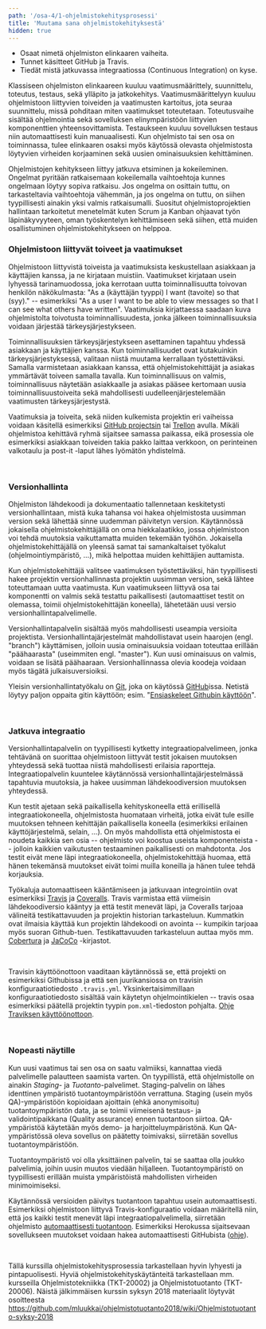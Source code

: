 ```yaml
---
path: '/osa-4/1-ohjelmistokehitysprosessi'
title: 'Muutama sana ohjelmistokehityksestä'
hidden: true
---
```


<text-box variant='learningObjectives' name='Oppimistavoitteet'>

- Osaat nimetä ohjelmiston elinkaaren vaiheita.
- Tunnet käsitteet GitHub ja Travis.
- Tiedät mistä jatkuvassa integraatiossa (Continuous Integration) on kyse.

</text-box>


Klassiseen ohjelmiston elinkaareen kuuluu vaatimusmäärittely, suunnittelu, toteutus, testaus, sekä ylläpito ja jatkokehitys. Vaatimusmäärittelyyn kuuluu ohjelmistoon liittyvien toiveiden ja vaatimusten kartoitus, jota seuraa suunnittelu, missä pohditaan miten vaatimukset toteutetaan. Toteutusvaihe sisältää ohjelmointia sekä sovelluksen elinympäristöön liittyvien komponenttien yhteensovittamista. Testaukseen kuuluu sovelluksen testaus niin automaattisesti kuin manuaalisesti. Kun ohjelmisto tai sen osa on toiminnassa, tulee elinkaaren osaksi myös käytössä olevasta ohjelmistosta löytyvien virheiden korjaaminen sekä uusien ominaisuuksien kehittäminen.


Ohjelmistojen kehitykseen liittyy jatkuva etsiminen ja kokeileminen. Ongelmat pyritään ratkaisemaan kokeilemalla vaihtoehtoja kunnes ongelmaan löytyy sopiva ratkaisu. Jos ongelma on osittain tuttu, on tarkasteltavia vaihtoehtoja vähemmän, ja jos ongelma on tuttu, on siihen tyypillisesti ainakin yksi valmis ratkaisumalli. Suositut ohjelmistoprojektien hallintaan tarkoitetut menetelmät kuten Scrum ja Kanban ohjaavat työn läpinäkyvyyteen, oman työskentelyn kehittämiseen sekä siihen, että muiden osallistuminen ohjelmistokehitykseen on helppoa.


### Ohjelmistoon liittyvät toiveet ja vaatimukset

Ohjelmistoon liittyvistä toiveista ja vaatimuksista keskustellaan asiakkaan ja käyttäjien kanssa, ja ne kirjataan muistiin. Vaatimukset kirjataan usein lyhyessä tarinamuodossa, joka kerrotaan uutta toiminnallisuutta toivovan henkilön näkökulmasta: "As a (käyttäjän tyyppi) I want (tavoite) so that (syy)." -- esimerkiksi "As a user I want to be able to view messages so that I can see what others have written". Vaatimuksia kirjattaessa saadaan kuva ohjelmistolta toivotusta toiminnallisuudesta, jonka jälkeen toiminnallisuuksia voidaan järjestää tärkeysjärjestykseen.


Toiminnallisuuksien tärkeysjärjestykseen asettaminen tapahtuu yhdessä asiakkaan ja käyttäjien kanssa. Kun toiminnallisuudet ovat kutakuinkin tärkeysjärjestyksessä, valitaan niistä muutama kerrallaan työstettäväksi. Samalla varmistetaan asiakkaan kanssa, että ohjelmistokehittäjät ja asiakas ymmärtävät toiveen samalla tavalla. Kun toiminnallisuus on valmis, toiminnallisuus näytetään asiakkaalle ja asiakas pääsee kertomaan uusia toiminnallisuustoiveita sekä mahdollisesti uudelleenjärjestelemään vaatimusten tärkeysjärjestystä.


Vaatimuksia ja toiveita, sekä niiden kulkemista projektin eri vaiheissa voidaan käsitellä esimerkiksi <a href="https://help.github.com/en/articles/about-project-boards" target="_blank">GitHub projectsin</a> tai <a href="https://trello.com/" target="_blank">Trellon</a> avulla. Mikäli ohjelmistoa kehittävä ryhmä sijaitsee samassa paikassa, eikä prosessia ole esimerkiksi asiakkaan toiveiden takia pakko laittaa verkkoon, on perinteinen valkotaulu ja post-it -laput lähes lyömätön yhdistelmä.

<br/>

### Versionhallinta

Ohjelmiston lähdekoodi ja dokumentaatio tallennetaan keskitetysti versionhallintaan, mistä kuka tahansa voi hakea ohjelmistosta uusimman version sekä lähettää sinne uudemman päivitetyn version. Käytännössä jokaisella ohjelmistokehittäjällä on oma hiekkalaatikko, jossa ohjelmistoon voi tehdä muutoksia vaikuttamatta muiden tekemään työhön. Jokaisella ohjelmistokehittäjällä on yleensä samat tai samankaltaiset työkalut (ohjelmointiympäristö, ...), mikä helpottaa muiden kehittäjien auttamista.


Kun ohjelmistokehittäjä valitsee vaatimuksen työstettäväksi, hän tyypillisesti hakee projektin versionhallinnasta projektin uusimman version, sekä lähtee toteuttamaan uutta vaatimusta. Kun vaatimukseen liittyvä osa tai komponentti on valmis sekä testattu paikallisesti (automaattiset testit on olemassa, toimii ohjelmistokehittäjän koneella), lähetetään uusi versio versionhallintapalvelimelle.

Versionhallintapalvelin sisältää myös mahdollisesti useampia versioita projektista. Versionhallintajärjestelmät mahdollistavat usein  haarojen (engl. "branch") käyttämisen, jolloin uusia ominaisuuksia voidaan toteuttaa erillään "päähaarasta" (useimmiten engl. "master"). Kun uusi ominaisuus on valmis, voidaan se lisätä päähaaraan. Versionhallinnassa olevia koodeja voidaan myös tägätä julkaisuversioiksi.

Yleisin versionhallintatyökalu on <a href="https://en.wikipedia.org/wiki/Git_(software)" target="_blank">Git</a>, joka on käytössä <a href="https://github.com/" target="_blank">GitHub</a>issa. Netistä löytyy paljon oppaita gitin käyttöön; esim. "<a href="https://guides.github.com/activities/hello-world/" target="_blank">Ensiaskeleet Githubin käyttöön</a>".

<br/>


### Jatkuva integraatio


Versionhallintapalvelin on tyypillisesti kytketty integraatiopalvelimeen, jonka tehtävänä on suorittaa ohjelmistoon liittyvät testit jokaisen muutoksen yhteydessä sekä tuottaa niistä mahdollisesti erilaisia raportteja. Integraatiopalvelin kuuntelee käytännössä versionhallintajärjestelmässä tapahtuvia muutoksia, ja hakee uusimman lähdekoodiversion muutoksen yhteydessä.


Kun testit ajetaan sekä paikallisella kehityskoneella että erillisellä integraatiokoneella, ohjelmistosta huomataan virheitä, jotka eivät tule esille muutoksen tehneen kehittäjän paikallisella koneella (esimerkiksi erilainen käyttöjärjestelmä, selain, ...). On myös mahdollista että ohjelmistosta ei noudeta kaikkia sen osia -- ohjelmisto voi koostua useista komponenteista --  jolloin kaikkien vaikutusten testaaminen paikallisesti on mahdotonta. Jos testit eivät mene läpi integraatiokoneella, ohjelmistokehittäjä huomaa, että hänen tekemänsä muutokset eivät toimi muilla koneilla ja hänen tulee tehdä korjauksia.


Työkaluja automaattiseen kääntämiseen ja jatkuvaan integrointiin ovat esimerkiksi <a href="https://travis-ci.org" target="_blank">Travis</a> ja <a href="https://coveralls.io" target="_blank">Coveralls</a>. Travis varmistaa että viimeisin lähdekoodiversio kääntyy ja että testit menevät läpi, ja Coveralls tarjoaa välineitä testikattavuuden ja projektin historian tarkasteluun. Kummatkin ovat ilmaisia käyttää kun projektin lähdekoodi on avointa -- kumpikin tarjoaa myös suoran Github-tuen. Testikattavuuden tarkasteluun auttaa myös mm. <a href="https://github.com/cobertura/cobertura" target="_blank">Cobertura</a> ja <a href="https://www.eclemma.org/jacoco/" target="_blank">JaCoCo</a> -kirjastot.

<br/>

Travisin käyttöönottoon vaaditaan käytännössä se, että projekti on esimerkiksi Githubissa ja että sen juurikansiossa on travisin konfiguraatiotiedosto `.travis.yml`. Yksinkertaisimmillaan konfiguraatiotiedosto sisältää vain käytetyn ohjelmointikielen -- travis osaa esimerkiksi päätellä projektin tyypin `pom.xml`-tiedoston pohjalta. <a href="https://docs.travis-ci.com/user/getting-started/" target="_blank">Ohje Traviksen käyttöönottoon</a>.

<br/>

### Nopeasti näytille

Kun uusi vaatimus tai sen osa on saatu valmiiksi, kannattaa viedä palvelimelle palautteen saamista varten. On tyypillistä, että ohjelmistolle on ainakin *Staging*- ja *Tuotanto*-palvelimet. Staging-palvelin on lähes identtinen ympäristö tuotantoympäristöön verrattuna. Staging (usein myös QA)-ympäristöön kopioidaan ajoittain (ehkä anonymisoitu) tuotantoympäristön data, ja se toimii viimeisenä testaus- ja validointipaikkana (Quality assurance) ennen tuotantoon siirtoa. QA-ympäristöä käytetään myös demo- ja harjoitteluympäristönä. Kun QA-ympäristössä oleva sovellus on päätetty toimivaksi, siirretään sovellus tuotantoympäristöön.


Tuotantoympäristö voi olla yksittäinen palvelin, tai se saattaa olla joukko palvelimia, joihin uusin muutos viedään hiljalleen. Tuotantoympäristö on tyypillisesti erillään muista ympäristöistä mahdollisten virheiden minimoimiseksi.


Käytännössä versioiden päivitys tuotantoon tapahtuu usein automaattisesti. Esimerkiksi ohjelmistoon liittyvä Travis-konfiguraatio voidaan määritellä niin, että jos kaikki testit menevät läpi integraatiopalvelimella, siirretään ohjelmisto <a href="https://docs.travis-ci.com/user/deployment/heroku" target="_blank">automaattisesti tuotantoon</a>. Esimerkiksi Herokussa sijaitsevaan sovellukseen muutokset voidaan hakea automaattisesti GitHubista (<a href="https://devcenter.heroku.com/articles/github-integration" target="_blank">ohje</a>).

<br/>

<text-box variant='hint' name='Teemaan liittyviä kursseja'>

Tällä kurssilla ohjelmistokehitysprosessia tarkastellaan hyvin lyhyesti ja pintapuolisesti. Hyviä ohjelmistokehityskäytänteitä tarkastellaan mm. kursseilla Ohjelmistotekniikka (TKT-20002) ja Ohjelmistotuotanto (TKT-20006). Näistä jälkimmäisen kurssin syksyn 2018 materiaalit löytyvät osoitteesta <a href="https://github.com/mluukkai/ohjelmistotuotanto2018/wiki/Ohjelmistotuotanto-syksy-2018" target="_blank">https://github.com/mluukkai/ohjelmistotuotanto2018/wiki/Ohjelmistotuotanto-syksy-2018</a>

<br/>

</text-box>
